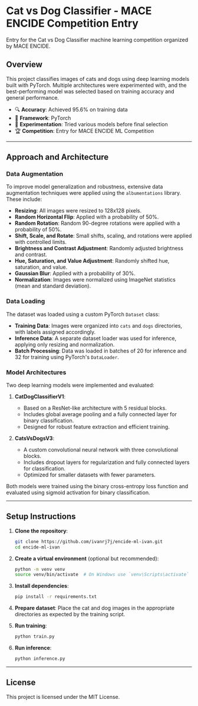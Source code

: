 # Cat vs Dog Classifier - MACE ENCIDE Competition Entry

Entry for the Cat vs Dog Classifier machine learning competition organized by MACE ENCIDE.

## Overview

This project classifies images of cats and dogs using deep learning models built with PyTorch. Multiple architectures were experimented with, and the best-performing model was selected based on training accuracy and general performance.

* 🔍 **Accuracy**: Achieved 95.6% on training data
* 🧠 **Framework**: PyTorch
* 🧪 **Experimentation**: Tried various models before final selection
* 🏆 **Competition**: Entry for MACE ENCIDE ML Competition

---

## Approach and Architecture

### Data Augmentation
To improve model generalization and robustness, extensive data augmentation techniques were applied using the `albumentations` library. These include:
- **Resizing**: All images were resized to 128x128 pixels.
- **Random Horizontal Flip**: Applied with a probability of 50%.
- **Random Rotation**: Random 90-degree rotations were applied with a probability of 50%.
- **Shift, Scale, and Rotate**: Small shifts, scaling, and rotations were applied with controlled limits.
- **Brightness and Contrast Adjustment**: Randomly adjusted brightness and contrast.
- **Hue, Saturation, and Value Adjustment**: Randomly shifted hue, saturation, and value.
- **Gaussian Blur**: Applied with a probability of 30%.
- **Normalization**: Images were normalized using ImageNet statistics (mean and standard deviation).

### Data Loading
The dataset was loaded using a custom PyTorch `Dataset` class:
- **Training Data**: Images were organized into `cats` and `dogs` directories, with labels assigned accordingly.
- **Inference Data**: A separate dataset loader was used for inference, applying only resizing and normalization.
- **Batch Processing**: Data was loaded in batches of 20 for inference and 32 for training using PyTorch's `DataLoader`.

### Model Architectures
Two deep learning models were implemented and evaluated:
1. **CatDogClassifierV1**:
   - Based on a ResNet-like architecture with 5 residual blocks.
   - Includes global average pooling and a fully connected layer for binary classification.
   - Designed for robust feature extraction and efficient training.

2. **CatsVsDogsV3**:
   - A custom convolutional neural network with three convolutional blocks.
   - Includes dropout layers for regularization and fully connected layers for classification.
   - Optimized for smaller datasets with fewer parameters.

Both models were trained using the binary cross-entropy loss function and evaluated using sigmoid activation for binary classification.

---

## Setup Instructions

1. **Clone the repository**:

   ```bash
   git clone https://github.com/ivanrj7j/encide-ml-ivan.git
   cd encide-ml-ivan
   ```

2. **Create a virtual environment** (optional but recommended):

   ```bash
   python -m venv venv
   source venv/bin/activate  # On Windows use `venv\Scripts\activate`
   ```

3. **Install dependencies**:

   ```bash
   pip install -r requirements.txt
   ```

4. **Prepare dataset**:
   Place the cat and dog images in the appropriate directories as expected by the training script.

5. **Run training**:

   ```bash
   python train.py
   ```

6. **Run inference**:

   ```bash
   python inference.py
   ```

---

## License

This project is licensed under the MIT License.
